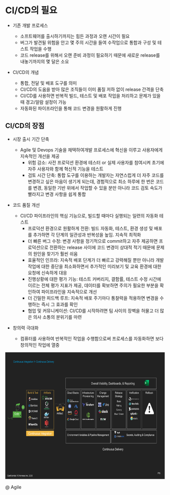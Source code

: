 # CI/CD의 필요
- 기존 개발 프로세스
   - 소프트웨어를 출시하기까지는 힘든 과정과 오랜 시간이 필요
   - 버그가 발견될 위험을 안고 몇 주의 시간을 들여 수작업으로 통합과 구성 및 테스트 작업을 수행
   - 코드 release를 위해서 오랜 준비 과정이 필요하기 때문에 새로운 release를 내놓기까지의 몇 달은 소요

- CI/CD의 개념
   - 통합, 전달 및 배포 도구를 의미
   - CI/CD의 도움을 받아 많은 조직들이 이미 품질 저하 없이 release 간격을 단축
   - CI/CD를 사용하면 반복적 빌드, 테스트 및 배포 작업을 처리하고 문제가 있을 때 경고/알람 설정이 가능
   - 자동화된 파이프라인을 통해 코드 변경을 원활하게 진행 

## CI/CD의 장점
- 시장 출시 기간 단축
   - Agile 및 Devops 기술을 채택하여개발 프로세스에 혁신을 이루고 사용자에게 지속적인 개선을 제공
      - 위험 감소: 사전 프로덕션 환경에 테스터 or 실제 사용자를 참여시켜 초기에 자주 사용자와 함께 혁신적 기능을 테스트
      - 검토 시간 단축: 통합 도구를 이용하는 개발자는 자연스럽게 더 자주 코드를 변경하고 싶은 마음이 생기게 되는데, 경험적으로
        최소 하루에 한 번은 코드를 변경, 동일한 기반 위에서 작업할 수 있을 분만 아니라 코드 검토 속도가 빨라지고 변경 사항을 쉽게 통합

- 코드 품질 개선
   - CI/CD 파이프라인의 핵심 기능으로, 빌드할 때마다 실행되는 일련의 자동화 테스트
      - 프로덕션 환경으로 원활하게 전환: 빌드 자동화, 테스트, 환경 생성 및 배포를 추가하면 각 단계의 일관성과 반복성을 높임. 지속적 최적화
      - 더 빠른 버그 수정: 변경 사항을 정기적으로 commit하고 자주 제공하면 프로덕션으로 전환하는 release 사이에 코드 변경이 상대적 적기 때문에
                          문제의 원인을 찾기가 훨씬 쉬움
      - 효율적인 인프라: 지속적 배포 단계가 더 빠르고 강력해질 뿐만 아니라 개발 작업에 대한 중단을 최소화하면서 추가적인 미리보기 및 교육 환경에
                        대한 요청에 신속하게 대응
      - 진행상황에 대한 평가 기능: 테스트 커버리지, 결함률, 테스트 수정 시간에 이르는 전체 평가 지표가 제공, 데이터를 확보하면 주의가 필요한 
                                 부분을 확인하여 파이프라인을 지속적으로 개선
      - 더 긴밀한 피드백 루프: 지속적 배포 주기마다 통찰력을 적용하면 변경을 수행하는 즉시 그 효과를 확인
      - 협업 및 커뮤니케이션: CI/CD를 시작하려면 팀 사이의 장벽을 허물고 더 많은 의사 소통의 분위기를 마련
- 창의력 극대화
   - 컴퓨터를 사용하여 반복적인 작업을 수행함으로써 프로세스를 자동화하면 보다 창의적인 작업에 열중
  

<img src="https://github.com/Virusuki/Kubernetes/blob/main/k8s-develop/CI%20%26%20CD/files/img/CICD_image.png" width="800px" height="400px" title="px(픽셀) 크기 설정" alt="gitops 파이프라인"></img><br/>





















@ Agile 
